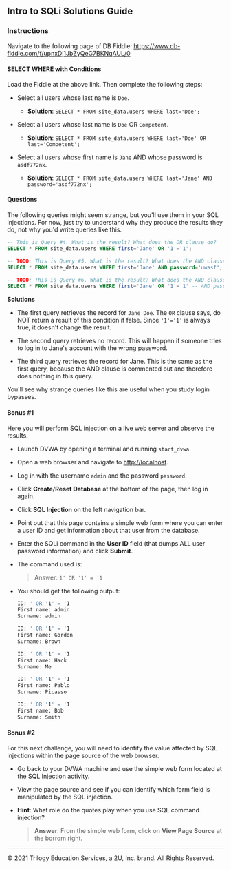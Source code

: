 ## Intro to SQLi Solutions Guide

### Instructions

Navigate to the following page of DB Fiddle: <https://www.db-fiddle.com/f/upnxDj1JbZyQeG7BKNqAUL/0>

#### SELECT WHERE with Conditions

Load the Fiddle at the above link. Then complete the following steps:

- Select all users whose last name is `Doe`.

  - **Solution**: `SELECT * FROM site_data.users WHERE last='Doe';`

- Select all users whose last name is `Doe` OR `Competent`.

  - **Solution**: `SELECT * FROM site_data.users WHERE last='Doe' OR last='Competent';`

- Select all users whose first name is `Jane` AND whose password is `asdf772nx`.

  - **Solution**: `SELECT * FROM site_data.users WHERE last='Jane' AND password='asdf772nx';`

#### Questions

The following queries might seem strange, but you'll use them in your SQL injections. For now, just try to understand why they produce the results they do, not why you'd write queries like this.

  ```sql
  -- This is Query #4. What is the result? What does the OR clause do?
  SELECT * FROM site_data.users WHERE first='Jane' OR '1'='1';

  -- TODO: This is Query #5. What is the result? What does the AND clause do?
  SELECT * FROM site_data.users WHERE first='Jane' AND password='uwasf';
  
  -- TODO: This is Query #6. What is the result? What does the AND clause do?
  SELECT * FROM site_data.users WHERE first='Jane' OR '1'='1' -- AND password='uwasf';
  ```

**Solutions**

- The first query retrieves the record for `Jane Doe`. The `OR` clause says, do NOT return a result of this condition if false. Since `'1'='1'` is always true, it doesn't change the result.

- The second query retrieves no record. This will happen if someone tries to log in to Jane's account with the wrong password.

- The third query retrieves the record for Jane. This is the same as the first query, because the AND clause is commented out and therefore does nothing in this query.

You'll see why strange queries like this are useful when you study login bypasses.

#### Bonus #1

Here you will perform SQL injection on a live web server and observe the results. 

- Launch DVWA by opening a terminal and running `start_dvwa`.

- Open a web browser and navigate to <http://localhost>.

- Log in with the username `admin` and the password `password`.

- Click **Create/Reset Database** at the bottom of the page, then log in again.

- Click **SQL Injection** on the left navigation bar.

- Point out that this page contains a simple web form where you can enter a user ID and get information about that user from the database.

- Enter the SQLi command in the **User ID** field (that dumps ALL user password information) and click **Submit**.

- The command used is:

  > Answer: `1' OR '1' = '1`

- You should get the following output:

  ```bash
  ID: ' OR '1' = '1
  First name: admin
  Surname: admin
  
  ID: ' OR '1' = '1
  First name: Gordon
  Surname: Brown
  
  ID: ' OR '1' = '1
  First name: Hack
  Surname: Me

  ID: ' OR '1' = '1
  First name: Pablo
  Surname: Picasso

  ID: ' OR '1' = '1
  First name: Bob
  Surname: Smith
  ```

#### Bonus #2

For this next challenge, you will need to identify the value affected by SQL injections within the page source of the web browser.

- Go back to your DVWA machine and use the simple web form located at the SQL Injection activity.

- View the page source and see if you can identify which form field is manipulated by the SQL injection.

- **Hint**: What role do the quotes play when you use SQL command injection?

  > **Answer**: From the simple web form, click on **View Page Source** at the borrom right. 

---

© 2021 Trilogy Education Services, a 2U, Inc. brand. All Rights Reserved. 